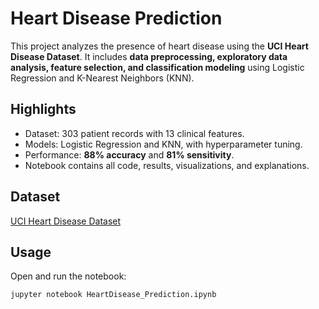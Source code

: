 # Heart Disease Prediction

This project analyzes the presence of heart disease using the **UCI Heart Disease Dataset**. It includes **data preprocessing, exploratory data analysis, feature selection, and classification modeling** using Logistic Regression and K-Nearest Neighbors (KNN).  

## Highlights

- Dataset: 303 patient records with 13 clinical features.  
- Models: Logistic Regression and KNN, with hyperparameter tuning.  
- Performance: **88% accuracy** and **81% sensitivity**.  
- Notebook contains all code, results, visualizations, and explanations.  

## Dataset

[UCI Heart Disease Dataset](https://archive.ics.uci.edu/ml/datasets/Heart+Disease)  

## Usage

Open and run the notebook:  
```bash
jupyter notebook HeartDisease_Prediction.ipynb
